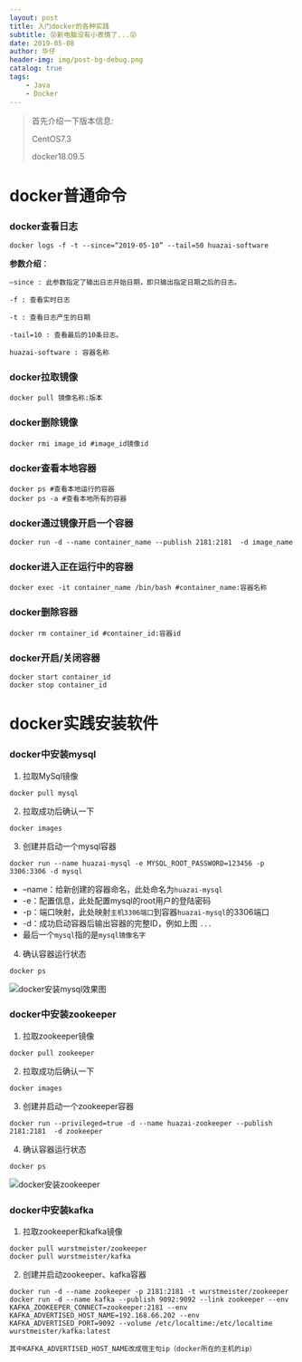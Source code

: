 ```yaml
---
layout: post
title: 入门docker的各种实践
subtitle: 😝新电脑没有小表情了...😝
date: 2019-05-08
author: 华仔
header-img: img/post-bg-debug.png
catalog: true
tags:
    - Java
    - Docker
---
```


> 首先介绍一下版本信息:
>
> CentOS7.3
>
> docker18.09.5


# docker普通命令

### docker查看日志

```shell
docker logs -f -t --since=“2019-05-10” --tail=50 huazai-software
```

**参数介绍**：

```shell
–since : 此参数指定了输出日志开始日期，即只输出指定日期之后的日志。

-f : 查看实时日志

-t : 查看日志产生的日期

-tail=10 : 查看最后的10条日志。

huazai-software : 容器名称
```

### docker拉取镜像
```shell
docker pull 镜像名称:版本
```

### docker删除镜像
```shell
docker rmi image_id #image_id镜像id
```

### docker查看本地容器
```shell
docker ps #查看本地运行的容器
docker ps -a #查看本地所有的容器
```

### docker通过镜像开启一个容器
```shell
docker run -d --name container_name --publish 2181:2181  -d image_name
```

### docker进入正在运行中的容器
```shell
docker exec -it container_name /bin/bash #container_name:容器名称
```

### docker删除容器
```shell
docker rm container_id #container_id:容器id
```

### docker开启/关闭容器
```shell
docker start container_id
docker stop container_id
```


# docker实践安装软件

### docker中安装mysql

1. 拉取MySql镜像

```shell
docker pull mysql
```

2. 拉取成功后确认一下

```shell
docker images
```

3. 创建并启动一个mysql容器

```shell
docker run --name huazai-mysql -e MYSQL_ROOT_PASSWORD=123456 -p 3306:3306 -d mysql
```

- –name：给新创建的容器命名，此处命名为`huazai-mysql`
- -e：配置信息，此处配置mysql的root用户的登陆密码
- -p：端口映射，此处映射`主机3306端口`到容器`huazai-mysql`的3306端口
- -d：成功启动容器后输出容器的完整ID，例如上图 `...`
- 最后一个`mysql`指的是`mysql镜像名字`

4. 确认容器运行状态

```shell
docker ps
```

![docker安装mysql效果图](http://blog-ipic.yananhuazai.cn/FoeDoyxAo2MKvPqSu3LB67w_itkk)



### docker中安装zookeeper

1. 拉取zookeeper镜像

```shell
docker pull zookeeper
```

2. 拉取成功后确认一下

```shell
docker images
```

3. 创建并启动一个zookeeper容器
```shell
docker run --privileged=true -d --name huazai-zookeeper --publish 2181:2181  -d zookeeper
```

4. 确认容器运行状态
```shell
docker ps
```

![docker安装zookeeper](http://blog-ipic.yananhuazai.cn/Fi1vuHkzxAI-G-OnTG3X97K32h6w)



### docker中安装kafka

1. 拉取zookeeper和kafka镜像

```shell
docker pull wurstmeister/zookeeper
docker pull wurstmeister/kafka
```

2. 创建并启动zookeeper、kafka容器
```shell
docker run -d --name zookeeper -p 2181:2181 -t wurstmeister/zookeeper
docker run -d --name kafka --publish 9092:9092 --link zookeeper --env KAFKA_ZOOKEEPER_CONNECT=zookeeper:2181 --env KAFKA_ADVERTISED_HOST_NAME=192.168.66.202 --env KAFKA_ADVERTISED_PORT=9092 --volume /etc/localtime:/etc/localtime wurstmeister/kafka:latest

其中KAFKA_ADVERTISED_HOST_NAME改成宿主句ip（docker所在的主机的ip）
```


